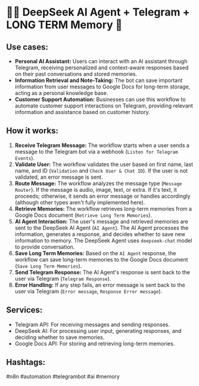 # 🐋🤖 DeepSeek AI Agent + Telegram + LONG TERM Memory 🧠

## Use cases:

- **Personal AI Assistant:**  Users can interact with an AI assistant through Telegram, receiving personalized and context-aware responses based on their past conversations and stored memories.
- **Information Retrieval and Note-Taking:** The bot can save important information from user messages to Google Docs for long-term storage, acting as a personal knowledge base.
- **Customer Support Automation:** Businesses can use this workflow to automate customer support interactions on Telegram, providing relevant information and assistance based on customer history.

## How it works:

1.  **Receive Telegram Message:** The workflow starts when a user sends a message to the Telegram bot via a webhook (`Listen for Telegram Events`).
2.  **Validate User:** The workflow validates the user based on first name, last name, and ID (`Validation` and `Check User & Chat ID`). If the user is not validated, an error message is sent.
3.  **Route Message:** The workflow analyzes the message type (`Message Router`). If the message is audio, image, text, or extra. If it's text, it proceeds; otherwise, it sends an error message or handles accordingly (although other types aren't fully implemented here).
4.  **Retrieve Memories:** The workflow retrieves long-term memories from a Google Docs document (`Retrieve Long Term Memories`).
5.  **AI Agent Interaction:** The user's message and retrieved memories are sent to the DeepSeek AI Agent (`AI Agent`). The AI Agent processes the information, generates a response, and decides whether to save new information to memory. The DeepSeek Agent uses `deepseek-chat` model to provide conversation.
6.  **Save Long Term Memories:** Based on the `AI Agent` response, the workflow can save long-term memories to the Google Docs document (`Save Long Term Memories`).
7.  **Send Telegram Response:** The AI Agent's response is sent back to the user via Telegram (`Telegram Response`).
8.  **Error Handling:** If any step fails, an error message is sent back to the user via Telegram (`Error message`, `Response Error message`).

## Services:

-   Telegram API: For receiving messages and sending responses.
-   DeepSeek AI: For processing user input, generating responses, and deciding whether to save memories.
-   Google Docs API: For storing and retrieving long-term memories.

## Hashtags:

#n8n #automation #telegrambot #ai #memory
